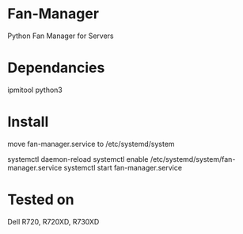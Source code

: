 # Fan-Manager
Python Fan Manager for Servers

# Dependancies
ipmitool
python3

# Install
move fan-manager.service to /etc/systemd/system

systemctl daemon-reload
systemctl enable /etc/systemd/system/fan-manager.service
systemctl start fan-manager.service

# Tested on 
Dell R720, R720XD, R730XD

